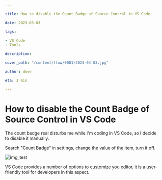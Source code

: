 ```yaml
---

title: How to disable the Count Badge of Source Control in VS Code

date: 2023-03-03

tags:

- VS Code
- Tools

description:

cover_path: "/content/flow/0001/2023-03-03.jpg"

author: dove

eta: 1 min

---
```


# How to disable the Count Badge of Source Control in VS Code

The count badge real disturbs me while I'm coding in VS Code, so I decide to disable it manually.

Search "Count Badge" in settings, change the value of the item, turn it off.

![img_test](/content/flow/0001/2023-03-03.jpg)

VS Code provides a number of options to customize you editor, it is a user-friendly tool for
developers in this aspect.
